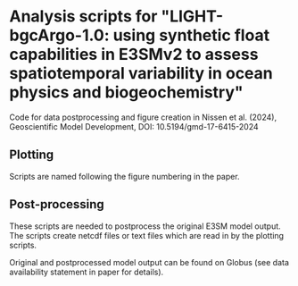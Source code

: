 # Analysis scripts for "LIGHT-bgcArgo-1.0: using synthetic float capabilities in E3SMv2 to assess spatiotemporal variability in ocean physics and biogeochemistry"
Code for data postprocessing and figure creation in Nissen et al. (2024), Geoscientific Model Development, DOI: 10.5194/gmd-17-6415-2024

## Plotting 

Scripts are named following the figure numbering in the paper. 

## Post-processing

These scripts are needed to postprocess the original E3SM model output. The scripts create netcdf files or text files which are read in by the plotting scripts. 

Original and postprocessed model output can be found on Globus (see data availability statement in paper for details). 


